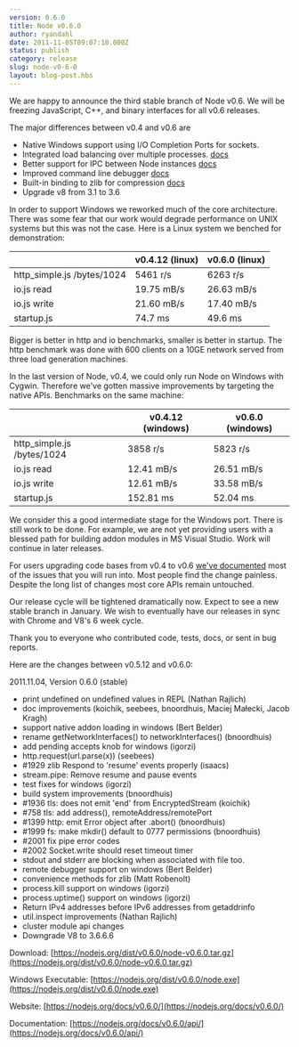 ```yaml
---
version: 0.6.0
title: Node v0.6.0
author: ryandahl
date: 2011-11-05T09:07:10.000Z
status: publish
category: release
slug: node-v0-6-0
layout: blog-post.hbs
---
```


We are happy to announce the third stable branch of Node v0.6. We will be freezing JavaScript, C++, and binary interfaces for all v0.6 releases.

The major differences between v0.4 and v0.6 are

* Native Windows support using I/O Completion Ports for sockets.
* Integrated load balancing over multiple processes. [docs](https://nodejs.org/docs/v0.6.0/api/cluster.html)
* Better support for IPC between Node instances [docs](https://nodejs.org/docs/v0.6.0/api/child_processes.html#child_process.fork)
* Improved command line debugger [docs](https://nodejs.org/docs/v0.6.0/api/debugger.html)
* Built-in binding to zlib for compression [docs](https://nodejs.org/docs/v0.6.0/api/zlib.html)
* Upgrade v8 from 3.1 to 3.6

In order to support Windows we reworked much of the core architecture. There was some fear that our work would degrade performance on UNIX systems but this was not the case. Here is a Linux system we benched for demonstration:

||v0.4.12 (linux)|v0.6.0 (linux)|
|--- |--- |--- |
|http_simple.js /bytes/1024|5461 r/s|6263 r/s|
|io.js read|19.75 mB/s|26.63 mB/s|
|io.js write|21.60 mB/s|17.40 mB/s|
|startup.js|74.7 ms|49.6 ms|

Bigger is better in http and io benchmarks, smaller is better in startup. The http benchmark was done with 600 clients on a 10GE network served from three load generation machines.

In the last version of Node, v0.4, we could only run Node on Windows with Cygwin. Therefore we've gotten massive improvements by targeting the native APIs. Benchmarks on the same machine:

||v0.4.12 (windows)|v0.6.0 (windows)|
|--- |--- |--- |
|http_simple.js /bytes/1024|3858 r/s|5823 r/s|
|io.js read|12.41 mB/s|26.51 mB/s|
|io.js write|12.61 mB/s|33.58 mB/s|
|startup.js|152.81 ms|52.04 ms|

We consider this a good intermediate stage for the Windows port. There is still work to be done. For example, we are not yet providing users with a blessed path for building addon modules in MS Visual Studio. Work will continue in later releases.

For users upgrading code bases from v0.4 to v0.6 [we've documented](https://github.com/joyent/node/wiki/API-changes-between-v0.4-and-v0.6) most of the issues that you will run into. Most people find the change painless. Despite the long list of changes most core APIs remain untouched.

Our release cycle will be tightened dramatically now. Expect to see a new stable branch in January. We wish to eventually have our releases in sync with Chrome and V8's 6 week cycle.

Thank you to everyone who contributed code, tests, docs, or sent in bug reports.

Here are the changes between v0.5.12 and v0.6.0:

2011.11.04, Version 0.6.0 (stable)

* print undefined on undefined values in REPL (Nathan Rajlich)
* doc improvements (koichik, seebees, bnoordhuis, Maciej Małecki, Jacob Kragh)
* support native addon loading in windows (Bert Belder)
* rename getNetworkInterfaces() to networkInterfaces() (bnoordhuis)
* add pending accepts knob for windows (igorzi)
* http.request(url.parse(x)) (seebees)
* #1929 zlib Respond to 'resume' events properly (isaacs)
* stream.pipe: Remove resume and pause events
* test fixes for windows (igorzi)
* build system improvements (bnoordhuis)
* #1936 tls: does not emit 'end' from EncryptedStream (koichik)
* #758 tls: add address(), remoteAddress/remotePort
* #1399 http: emit Error object after .abort() (bnoordhuis)
* #1999 fs: make mkdir() default to 0777 permissions (bnoordhuis)
* #2001 fix pipe error codes
* #2002 Socket.write should reset timeout timer
* stdout and stderr are blocking when associated with file too.
* remote debugger support on windows (Bert Belder)
* convenience methods for zlib (Matt Robenolt)
* process.kill support on windows (igorzi)
* process.uptime() support on windows (igorzi)
* Return IPv4 addresses before IPv6 addresses from getaddrinfo
* util.inspect improvements (Nathan Rajlich)
* cluster module api changes
* Downgrade V8 to 3.6.6.6

Download: [https://nodejs.org/dist/v0.6.0/node-v0.6.0.tar.gz](https://nodejs.org/dist/v0.6.0/node-v0.6.0.tar.gz)

Windows Executable: [https://nodejs.org/dist/v0.6.0/node.exe](https://nodejs.org/dist/v0.6.0/node.exe)

Website: [https://nodejs.org/docs/v0.6.0/](https://nodejs.org/docs/v0.6.0/)

Documentation: [https://nodejs.org/docs/v0.6.0/api/](https://nodejs.org/docs/v0.6.0/api/)
